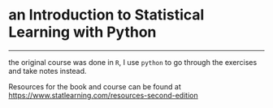 # an Introduction to Statistical Learning with Python

---

the original course was done in `R`, I use `python` to go through the exercises and take notes instead.

Resources for the book and course can be found at https://www.statlearning.com/resources-second-edition
